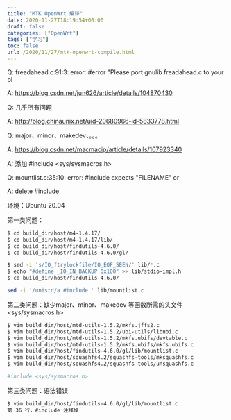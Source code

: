 ```yaml
---
title: "MTK OpenWrt 编译"
date: 2020-11-27T18:19:54+08:00
draft: false
categories: ["OpenWrt"]
tags: ["学习"]
toc: false
url: /2020/11/27/mtk-openwrt-compile.html
---
```


Q: freadahead.c:91:3: error: #error "Please port gnulib freadahead.c to your pl

A: https://blog.csdn.net/jun626/article/details/104870430

Q: 几乎所有问题

A: http://blog.chinaunix.net/uid-20680966-id-5833778.html

Q: major、minor、makedev、。。。

A: https://blog.csdn.net/macmacip/article/details/107923340

A: 添加 #include <sys/sysmacros.h>

Q: mountlist.c:35:10: error: #include expects "FILENAME" or <FILENAME>

A: delete #include



环境：Ubuntu 20.04

第一类问题：

```bash
$ cd build_dir/host/m4-1.4.17/
$ cd build_dir/host/m4-1.4.17/lib/
$ cd build_dir/host/findutils-4.6.0/
$ cd build_dir/host/findutils-4.6.0/gl/

$ sed -i 's/IO_ftrylockfile/IO_EOF_SEEN/' lib/*.c
$ echo "#define _IO_IN_BACKUP 0x100" >> lib/stdio-impl.h
$ cd build_dir/host/findutils-4.6.0/

sed -i '/unistd/a #include ' lib/mountlist.c
```

第二类问题：缺少major、minor、makedev 等函数所需的头文件 <sys/sysmacros.h>

```bash
$ vim build_dir/host/mtd-utils-1.5.2/mkfs.jffs2.c
$ vim build_dir/host/mtd-utils-1.5.2/ubi-utils/libubi.c
$ vim build_dir/host/mtd-utils-1.5.2/mkfs.ubifs/devtable.c
$ vim build_dir/host/mtd-utils-1.5.2/mkfs.ubifs/mkfs.ubifs.c
$ vim build_dir/host/findutils-4.6.0/gl/lib/mountlist.c
$ vim build_dir/host/squashfs4.2/squashfs-tools/mksquashfs.c
$ vim build_dir/host/squashfs4.2/squashfs-tools/unsquashfs.c

#include <sys/sysmacros.h>
```

第三类问题：语法错误

```bash
$ vim build_dir/host/findutils-4.6.0/gl/lib/mountlist.c
第 36 行，#include 注释掉
```